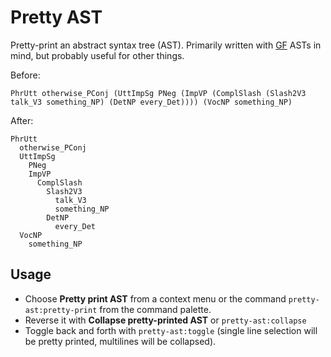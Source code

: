 # Pretty AST

Pretty-print an abstract syntax tree (AST).
Primarily written with [GF](http://www.grammaticalframework.org) ASTs in mind, but probably useful for other things.

Before:
```
PhrUtt otherwise_PConj (UttImpSg PNeg (ImpVP (ComplSlash (Slash2V3 talk_V3 something_NP) (DetNP every_Det)))) (VocNP something_NP)
```

After:
```
PhrUtt
  otherwise_PConj
  UttImpSg
    PNeg
    ImpVP
      ComplSlash
        Slash2V3
          talk_V3
          something_NP
        DetNP
          every_Det
  VocNP
    something_NP
```

## Usage

- Choose **Pretty print AST** from a context menu or the command `pretty-ast:pretty-print` from the command palette.
- Reverse it with **Collapse pretty-printed AST** or `pretty-ast:collapse`
- Toggle back and forth with `pretty-ast:toggle` (single line selection will be pretty printed, multilines will be collapsed).
